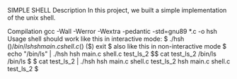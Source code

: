 SIMPLE SHELL
Description
In this project, we built a simple implementation of the unix shell.

Compilation
gcc -Wall -Werror -Wextra -pedantic -std=gnu89 *.c -o hsh
Usage
shell should work like this in interactive mode:
$ ./hsh
($) /bin/ls
hsh main.c shell.c
($)
($) exit
$
also like this in non-interactive mode
$ echo "/bin/ls" | ./hsh
hsh main.c shell.c test_ls_2
$$ cat test_ls_2
/bin/ls
/bin/ls
$
$ cat test_ls_2 | ./hsh
hsh main.c shell.c test_ls_2
hsh main.c shell.c test_ls_2
$
